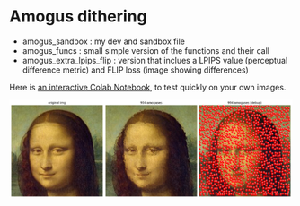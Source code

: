 # Amogus dithering

- amogus_sandbox : my dev and sandbox file
- amogus_funcs : small simple version of the functions and their call
- amogus_extra_lpips_flip : version that inclues a LPIPS value (perceptual difference metric) and FLIP loss (image showing differences)

Here is [an interactive Colab Notebook](https://colab.research.google.com/drive/1_EHTK36c-pq456ue2xcLUTbBPOr1pppN?usp=sharing), to test quickly on your own images.

![amogus_img](amogus_dither_pres.png)
